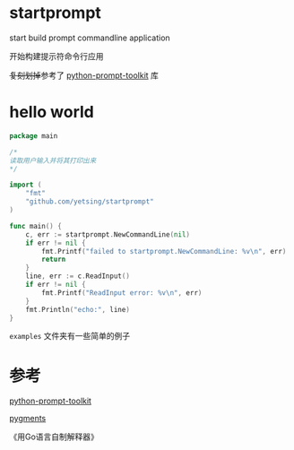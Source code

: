 # startprompt

start build prompt commandline application

开始构建提示符命令行应用

~~复刻划掉~~参考了 [python-prompt-toolkit](https://github.com/prompt-toolkit/python-prompt-toolkit) 库

# hello world

```go
package main

/*
读取用户输入并将其打印出来
*/

import (
	"fmt"
	"github.com/yetsing/startprompt"
)

func main() {
	c, err := startprompt.NewCommandLine(nil)
	if err != nil {
		fmt.Printf("failed to startprompt.NewCommandLine: %v\n", err)
		return
	}
    line, err := c.ReadInput()
    if err != nil {
        fmt.Printf("ReadInput error: %v\n", err)
    }
    fmt.Println("echo:", line)
}
```

 `examples` 文件夹有一些简单的例子

# 参考

[python-prompt-toolkit](https://github.com/prompt-toolkit/python-prompt-toolkit)

[pygments](https://github.com/pygments/pygments)

《用Go语言自制解释器》
